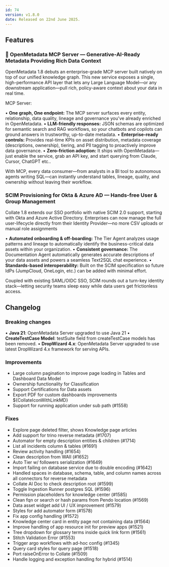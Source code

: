 ```yaml
---
id: 74
version: v1.8.0
date: Released on 22nd June 2025.
---
```


## Features

### 🚀 OpenMetadata MCP Server — Generative-AI-Ready Metadata Providing Rich Data Context

OpenMetadata 1.8 debuts an enterprise-grade MCP server built natively on top of our unified knowledge graph. This new service exposes a single, high-performance API layer that lets any Large Language Model—or any downstream application—pull rich, policy-aware context about your data in real time.

MCP Server:

• **One graph, One endpoint:** The MCP server surfaces every entity, relationship, data quality, lineage and governance you’ve already enriched in OpenMetadata.
• **LLM-friendly responses:** JSON schemas are optimized for semantic search and RAG workflows, so your chatbots and copilots can ground answers in trustworthy, up-to-date metadata.
• **Enterprise-ready controls:** Provides real-time KPIs on asset distribution, metadata coverage (descriptions, ownership), tiering, and PII tagging to proactively improve data governance.
• **Zero-friction adoption:** It ships with OpenMetadata—just enable the service, grab an API key, and start querying from Claude, Cursor, ChatGPT etc..

With MCP, every data consumer—from analysts in a BI tool to autonomous agents writing SQL—can instantly understand tables, lineage, quality, and ownership without leaving their workflow.

<YouTube videoId="m96F-7gXvfo" />

### SCIM Provisioning for Okta & Azure AD — Hands-free User & Group Management

Collate 1.8 extends our SSO portfolio with native SCIM 2.0 support, starting with Okta and Azure Active Directory. Enterprises can now manage the full user-lifecycle directly from their Identity Provider—no more CSV uploads or manual role assignments

• **Automated onboarding & off-boarding:** The Tier Agent analyzes usage patterns and lineage to automatically identify the business-critical data assets within your organization.
• **Consistent governance:** The Documentation Agent automatically generates accurate descriptions of your data assets and powers a seamless Text2SQL chat experience.
• **Standards-based interoperability:** Built on the SCIM specification so future IdPs (JumpCloud, OneLogin, etc.) can be added with minimal effort.

Coupled with existing SAML/OIDC SSO, SCIM rounds out a turn-key identity stack—letting security teams sleep easy while data users get frictionless access.

## Changelog

### Breaking changes

• **Java 21**: OpenMetadata Server upgraded to use Java 21
• **CreateTestCase Model**: testSuite field from createTestCase models has been removed.
• **DropWizard 4.x**: OpenMetadata Server upgraded to use latest DropWizard 4.x framework for serving APIs.

### Improvements

- Large column pagination to improve page loading in Tables and Dashboard Data Model
- Ownership functionality for Classification
- Support Certifications for Data assets
- Export PDF for custom dashboards improvements ${CollateIconWithLinkMD}
- Support for running application under sub path (#1558)

### Fixes

- Explore page deleted filter, shows Knowledge page articles
- Add support for trino reverse metadata (#1707)
- Automator for empty description entities & children (#1714)
- List all incidents column & tables (#1691)
- Review activity handling (#1654)
- Clean description from WAII (#1652)
- Auto Tier w/ followers serialization (#1649)
- Import failing on database service due to double encoding (#1642)
- Handled spaces in database, schema, table, and column names across all connectors for reverse metadata
- Collate AI Doc to check description root (#1599)
- Toggle Ingestion Runner postgres SQL (#1596)
- Permission placeholders for knowledge center (#1585)
- Clean fqn or search or hash params from Pendo location (#1569)
- Data asset widget add UI / UX improvement (#1579)
- Styles for add automator form (#1578)
- Fix app config handling (#1572)
- Knowledge center card in entity page not containing data (#1564)
- Improve handling of app resource init for preview apps (#1521)
- Tree dropdown for glossary terms inside quick link form (#1561)
- Stitch Validation Error (#1553)
- Trigger argo workflows with ad-hoc config (#1345)
- Query card styles for query page (#1518)
- Port raiseOnError to Collate (#1509)
- Handle logging and exception handling for hybrid (#1514)
